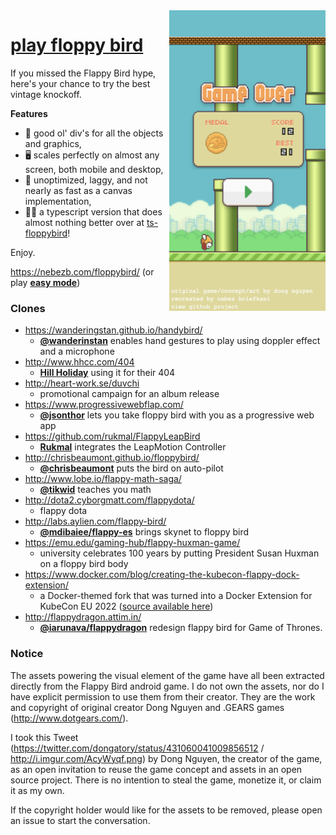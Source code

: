 <img src="screencap.png" align="right" width="250">

# [play floppy bird](https://nebezb.com/floppybird/)

If you missed the Flappy Bird hype, here's your chance to try the best vintage knockoff.

**Features**

* 🎉 good ol' div's for all the objects and graphics,
* 🖥 scales perfectly on almost any screen, both mobile and desktop,
* 💩 unoptimized, laggy, and not nearly as fast as a canvas implementation,
* 👷‍♂️ a typescript version that does almost nothing better over at [ts-floppybird](https://github.com/nebez/ts-floppybird)!

Enjoy.

https://nebezb.com/floppybird/ (or play [**easy mode**](https://nebezb.com/floppybird/?easy))

### Clones

* https://wanderingstan.github.io/handybird/
    * **[@wanderinstan](https://github.com/wanderingstan)** enables hand gestures to play using doppler effect and a microphone
* http://www.hhcc.com/404
    * **[Hill Holiday](http://www.hhcc.com/)** using it for their 404
* http://heart-work.se/duvchi
    * promotional campaign for an album release
* https://www.progressivewebflap.com/
    * **[@jsonthor](https://twitter.com/jsonthor)** lets you take floppy bird with you as a progressive web app
* https://github.com/rukmal/FlappyLeapBird
    * **[Rukmal](http://rukmal.me/)** integrates the LeapMotion Controller
* http://chrisbeaumont.github.io/floppybird/
    * **[@chrisbeaumont](https://github.com/chrisbeaumont)** puts the bird on auto-pilot
* http://www.lobe.io/flappy-math-saga/
    * **[@tikwid](https://github.com/tikwid)** teaches you math
* http://dota2.cyborgmatt.com/flappydota/
    * flappy dota
* http://labs.aylien.com/flappy-bird/
    * **[@mdibaiee/flappy-es](https://github.com/mdibaiee/flappy-es)** brings skynet to floppy bird
* https://emu.edu/gaming-hub/flappy-huxman-game/
    * university celebrates 100 years by putting President Susan Huxman on a floppy bird body
* https://www.docker.com/blog/creating-the-kubecon-flappy-dock-extension/
    *  a Docker-themed fork that was turned into a Docker Extension for KubeCon EU 2022 ([source available here](https://github.com/mikesir87/floppybird))
* http://flappydragon.attim.in/
    * **[@iarunava/flappydragon](https://github.com/iarunava/flappydragon)** redesign flappy bird for Game of Thrones.

### Notice

The assets powering the visual element of the game have all been extracted directly from the Flappy Bird android game. I do not own the assets, nor do I have explicit permission to use them from their creator. They are the work and copyright of original creator Dong Nguyen and .GEARS games (http://www.dotgears.com/).

I took this Tweet (https://twitter.com/dongatory/status/431060041009856512 / http://i.imgur.com/AcyWyqf.png) by Dong Nguyen, the creator of the game, as an open invitation to reuse the game concept and assets in an open source project. There is no intention to steal the game, monetize it, or claim it as my own.

If the copyright holder would like for the assets to be removed, please open an issue to start the conversation.
